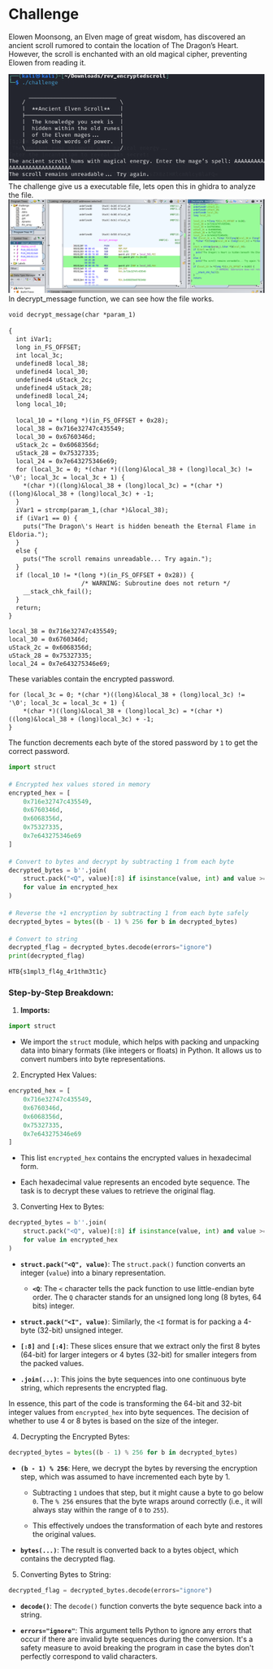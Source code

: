# Challenge
Elowen Moonsong, an Elven mage of great wisdom, has discovered an ancient scroll rumored to contain the location of The Dragon’s Heart. However, the scroll is enchanted with an old magical cipher, preventing Elowen from reading it.

![](assets/Pasted%20image%2020250321220922.png)
The challenge give us a executable file, lets open this in ghidra to analyze the file.
![](assets/Pasted%20image%2020250321220955.png)
In decrypt_message function, we can see how the file works. 
```
void decrypt_message(char *param_1)

{
  int iVar1;
  long in_FS_OFFSET;
  int local_3c;
  undefined8 local_38;
  undefined4 local_30;
  undefined4 uStack_2c;
  undefined4 uStack_28;
  undefined8 local_24;
  long local_10;
  
  local_10 = *(long *)(in_FS_OFFSET + 0x28);
  local_38 = 0x716e32747c435549;
  local_30 = 0x6760346d;
  uStack_2c = 0x6068356d;
  uStack_28 = 0x75327335;
  local_24 = 0x7e643275346e69;
  for (local_3c = 0; *(char *)((long)&local_38 + (long)local_3c) != '\0'; local_3c = local_3c + 1) {
    *(char *)((long)&local_38 + (long)local_3c) = *(char *)((long)&local_38 + (long)local_3c) + -1;
  }
  iVar1 = strcmp(param_1,(char *)&local_38);
  if (iVar1 == 0) {
    puts("The Dragon\'s Heart is hidden beneath the Eternal Flame in Eldoria.");
  }
  else {
    puts("The scroll remains unreadable... Try again.");
  }
  if (local_10 != *(long *)(in_FS_OFFSET + 0x28)) {
                    /* WARNING: Subroutine does not return */
    __stack_chk_fail();
  }
  return;
}
```

```
local_38 = 0x716e32747c435549;
local_30 = 0x6760346d;
uStack_2c = 0x6068356d;
uStack_28 = 0x75327335;
local_24 = 0x7e643275346e69;
```
These variables contain the encrypted password.

```
for (local_3c = 0; *(char *)((long)&local_38 + (long)local_3c) != '\0'; local_3c = local_3c + 1) {
    *(char *)((long)&local_38 + (long)local_3c) = *(char *)((long)&local_38 + (long)local_3c) + -1;
}
```
The function decrements each byte of the stored password by `1` to get the correct password.

```python
import struct

# Encrypted hex values stored in memory
encrypted_hex = [
    0x716e32747c435549,
    0x6760346d,
    0x6068356d,
    0x75327335,
    0x7e643275346e69
]

# Convert to bytes and decrypt by subtracting 1 from each byte
decrypted_bytes = b''.join(
    struct.pack("<Q", value)[:8] if isinstance(value, int) and value >= 0x100000000 else struct.pack("<I", value)[:4]
    for value in encrypted_hex
)

# Reverse the +1 encryption by subtracting 1 from each byte safely
decrypted_bytes = bytes((b - 1) % 256 for b in decrypted_bytes)

# Convert to string
decrypted_flag = decrypted_bytes.decode(errors="ignore")
print(decrypted_flag)
```

```python
HTB{s1mpl3_fl4g_4r1thm3t1c}
```


### Step-by-Step Breakdown:

1. **Imports:**
``` python
import struct
```
- We import the `struct` module, which helps with packing and unpacking data into binary formats (like integers or floats) in Python. It allows us to convert numbers into byte representations.

2. Encrypted Hex Values:
```python
encrypted_hex = [
    0x716e32747c435549,
    0x6760346d,
    0x6068356d,
    0x75327335,
    0x7e643275346e69
]
```
- This list `encrypted_hex` contains the encrypted values in hexadecimal form.
    
- Each hexadecimal value represents an encoded byte sequence. The task is to decrypt these values to retrieve the original flag.

3. Converting Hex to Bytes:
``` python
decrypted_bytes = b''.join(
    struct.pack("<Q", value)[:8] if isinstance(value, int) and value >= 0x100000000 else struct.pack("<I", value)[:4]
    for value in encrypted_hex
)
```
- **`struct.pack("<Q", value)`**: The `struct.pack()` function converts an integer (`value`) into a binary representation.
    
    - **`<Q`**: The `<` character tells the pack function to use little-endian byte order. The `Q` character stands for an unsigned long long (8 bytes, 64 bits) integer.
        
- **`struct.pack("<I", value)`**: Similarly, the `<I` format is for packing a 4-byte (32-bit) unsigned integer.
    
- **`[:8]`** and **`[:4]`**: These slices ensure that we extract only the first 8 bytes (64-bit) for larger integers or 4 bytes (32-bit) for smaller integers from the packed values.
    
- **`.join(...)`**: This joins the byte sequences into one continuous byte string, which represents the encrypted flag.
    

In essence, this part of the code is transforming the 64-bit and 32-bit integer values from `encrypted_hex` into byte sequences. The decision of whether to use 4 or 8 bytes is based on the size of the integer.

4. Decrypting the Encrypted Bytes:
```python
decrypted_bytes = bytes((b - 1) % 256 for b in decrypted_bytes)
```
- **`(b - 1) % 256`**: Here, we decrypt the bytes by reversing the encryption step, which was assumed to have incremented each byte by 1.
    
    - Subtracting `1` undoes that step, but it might cause a byte to go below `0`. The `% 256` ensures that the byte wraps around correctly (i.e., it will always stay within the range of `0` to `255`).
        
    - This effectively undoes the transformation of each byte and restores the original values.
        
- **`bytes(...)`**: The result is converted back to a bytes object, which contains the decrypted flag.

5. Converting Bytes to String:
```python
decrypted_flag = decrypted_bytes.decode(errors="ignore")
```
- **`decode()`**: The `decode()` function converts the byte sequence back into a string.
    
- **`errors="ignore"`**: This argument tells Python to ignore any errors that occur if there are invalid byte sequences during the conversion. It's a safety measure to avoid breaking the program in case the bytes don't perfectly correspond to valid characters.